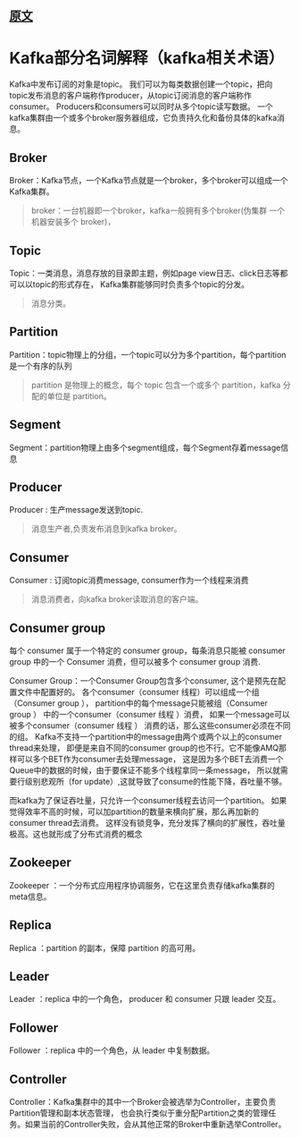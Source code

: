 ## [原文](http://www.thinkyixia.com/2017/10/25/kafka-2/)

# Kafka部分名词解释（kafka相关术语）


Kafka中发布订阅的对象是topic。
我们可以为每类数据创建一个topic，把向topic发布消息的客户端称作producer，从topic订阅消息的客户端称作consumer。
Producers和consumers可以同时从多个topic读写数据。
一个kafka集群由一个或多个broker服务器组成，它负责持久化和备份具体的kafka消息。

## Broker
Broker：Kafka节点，一个Kafka节点就是一个broker，多个broker可以组成一个Kafka集群。
> broker：一台机器即一个broker，kafka一般拥有多个broker(伪集群 一个机器安装多个 broker)，

## Topic
Topic：一类消息，消息存放的目录即主题，例如page view日志、click日志等都可以以topic的形式存在，
Kafka集群能够同时负责多个topic的分发。
> 消息分类。

## Partition
Partition：topic物理上的分组，一个topic可以分为多个partition，每个partition是一个有序的队列
> partition 是物理上的概念，每个 topic 包含一个或多个 partition，kafka 分配的单位是 partition。

## Segment
Segment：partition物理上由多个segment组成，每个Segment存着message信息

## Producer
Producer : 生产message发送到topic.
>消息生产者,负责发布消息到kafka broker。

## Consumer
Consumer : 订阅topic消费message, consumer作为一个线程来消费
> 消息消费者，向kafka broker读取消息的客户端。

## Consumer group

每个 consumer 属于一个特定的 consumer group，每条消息只能被 consumer group 中的一个 Consumer 消费，但可以被多个 consumer group 消费.

Consumer Group：一个Consumer Group包含多个consumer, 这个是预先在配置文件中配置好的。
各个consumer（consumer 线程）可以组成一个组（Consumer group ），
partition中的每个message只能被组（Consumer group ） 中的一个consumer（consumer 线程 ）消费，
如果一个message可以被多个consumer（consumer 线程 ） 消费的话，那么这些consumer必须在不同的组。
Kafka不支持一个partition中的message由两个或两个以上的consumer thread来处理，
即便是来自不同的consumer group的也不行。它不能像AMQ那样可以多个BET作为consumer去处理message，
这是因为多个BET去消费一个Queue中的数据的时候，由于要保证不能多个线程拿同一条message，
所以就需要行级别悲观所（for update）,这就导致了consume的性能下降，吞吐量不够。

而kafka为了保证吞吐量，只允许一个consumer线程去访问一个partition。
如果觉得效率不高的时候，可以加partition的数量来横向扩展，那么再加新的consumer thread去消费。
这样没有锁竞争，充分发挥了横向的扩展性，吞吐量极高。这也就形成了分布式消费的概念

## Zookeeper
Zookeeper ：一个分布式应用程序协调服务，它在这里负责存储kafka集群的meta信息。

## Replica
Replica ：partition 的副本，保障 partition 的高可用。

## Leader
Leader ：replica 中的一个角色， producer 和 consumer 只跟 leader 交互。

## Follower
Follower ：replica 中的一个角色，从 leader 中复制数据。

## Controller
Controller：Kafka集群中的其中一个Broker会被选举为Controller，主要负责Partition管理和副本状态管理，
也会执行类似于重分配Partition之类的管理任务。如果当前的Controller失败，会从其他正常的Broker中重新选举Controller。

